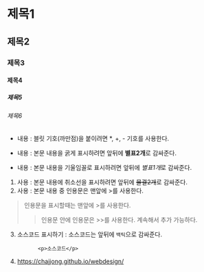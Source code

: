 # 제목1
## 제목2
### 제목3
#### 제목4
##### 제목5
###### 제목6
* 내용 : 블릿 기호(까만점)을 붙이려면 *, +, - 기호를 사용한다.
 + 내용 : 본문 내용을 굵게 표시하려면 앞뒤에 **별표2개**로 감싸준다.
  - 내용 : 본문 내용을 기울임꼴로 표시하려면 앞뒤에 *별표1개*로 감싸준다.
1. 사용 : 본문 내용에 취소선을 표시하려면 앞뒤에 ~~물결2개~~로 감싸준다.
2. 사용 : 본문 내용 중 인용문은 맨앞에 >를 사용한다.
> 인용문을 표시할때는 맨앞에 >를 사용한다.
>> 인용문 안에 인용문은 >>를 사용한다. 계속해서 추가 가능하다.
3. 소스코드 표시하기 : 소스코드는 앞뒤에 `백틱`으로 감싸준다.
```
          <p>소스코드</p>
```

4.  https://chajjong.github.io/webdesign/
